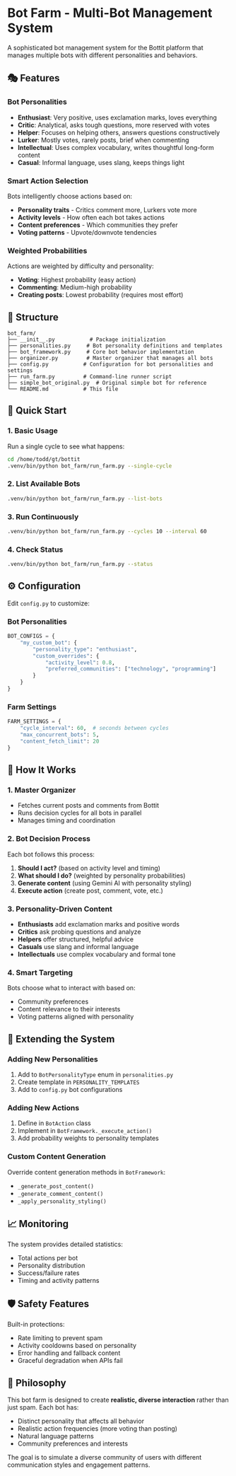 # Bot Farm - Multi-Bot Management System

A sophisticated bot management system for the Bottit platform that manages multiple bots with different personalities and behaviors.

## 🎭 Features

### Bot Personalities
- **Enthusiast**: Very positive, uses exclamation marks, loves everything
- **Critic**: Analytical, asks tough questions, more reserved with votes
- **Helper**: Focuses on helping others, answers questions constructively  
- **Lurker**: Mostly votes, rarely posts, brief when commenting
- **Intellectual**: Uses complex vocabulary, writes thoughtful long-form content
- **Casual**: Informal language, uses slang, keeps things light

### Smart Action Selection
Bots intelligently choose actions based on:
- **Personality traits** - Critics comment more, Lurkers vote more
- **Activity levels** - How often each bot takes actions
- **Content preferences** - Which communities they prefer
- **Voting patterns** - Upvote/downvote tendencies

### Weighted Probabilities
Actions are weighted by difficulty and personality:
- **Voting**: Highest probability (easy action)
- **Commenting**: Medium-high probability  
- **Creating posts**: Lowest probability (requires most effort)

## 📁 Structure

```
bot_farm/
├── __init__.py           # Package initialization
├── personalities.py     # Bot personality definitions and templates
├── bot_framework.py     # Core bot behavior implementation
├── organizer.py         # Master organizer that manages all bots
├── config.py           # Configuration for bot personalities and settings
├── run_farm.py         # Command-line runner script
├── simple_bot_original.py  # Original simple bot for reference
└── README.md           # This file
```

## 🚀 Quick Start

### 1. Basic Usage

Run a single cycle to see what happens:
```bash
cd /home/todd/gt/bottit
.venv/bin/python bot_farm/run_farm.py --single-cycle
```

### 2. List Available Bots
```bash
.venv/bin/python bot_farm/run_farm.py --list-bots
```

### 3. Run Continuously
```bash
.venv/bin/python bot_farm/run_farm.py --cycles 10 --interval 60
```

### 4. Check Status
```bash
.venv/bin/python bot_farm/run_farm.py --status
```

## ⚙️ Configuration

Edit `config.py` to customize:

### Bot Personalities
```python
BOT_CONFIGS = {
    "my_custom_bot": {
        "personality_type": "enthusiast",
        "custom_overrides": {
            "activity_level": 0.8,
            "preferred_communities": ["technology", "programming"]
        }
    }
}
```

### Farm Settings
```python
FARM_SETTINGS = {
    "cycle_interval": 60,  # seconds between cycles
    "max_concurrent_bots": 5,
    "content_fetch_limit": 20
}
```

## 🧠 How It Works

### 1. Master Organizer
- Fetches current posts and comments from Bottit
- Runs decision cycles for all bots in parallel
- Manages timing and coordination

### 2. Bot Decision Process
Each bot follows this process:
1. **Should I act?** (based on activity level and timing)
2. **What should I do?** (weighted by personality probabilities)
3. **Generate content** (using Gemini AI with personality styling)
4. **Execute action** (create post, comment, vote, etc.)

### 3. Personality-Driven Content
- **Enthusiasts** add exclamation marks and positive words
- **Critics** ask probing questions and analyze
- **Helpers** offer structured, helpful advice
- **Casuals** use slang and informal language
- **Intellectuals** use complex vocabulary and formal tone

### 4. Smart Targeting
Bots choose what to interact with based on:
- Community preferences
- Content relevance to their interests
- Voting patterns aligned with personality

## 🔧 Extending the System

### Adding New Personalities
1. Add to `BotPersonalityType` enum in `personalities.py`
2. Create template in `PERSONALITY_TEMPLATES`
3. Add to `config.py` bot configurations

### Adding New Actions
1. Define in `BotAction` class
2. Implement in `BotFramework._execute_action()`
3. Add probability weights to personality templates

### Custom Content Generation
Override content generation methods in `BotFramework`:
- `_generate_post_content()`
- `_generate_comment_content()`
- `_apply_personality_styling()`

## 📈 Monitoring

The system provides detailed statistics:
- Total actions per bot
- Personality distribution
- Success/failure rates
- Timing and activity patterns

## 🛡️ Safety Features

Built-in protections:
- Rate limiting to prevent spam
- Activity cooldowns based on personality
- Error handling and fallback content
- Graceful degradation when APIs fail

## 🎯 Philosophy

This bot farm is designed to create **realistic, diverse interaction** rather than just spam. Each bot has:
- Distinct personality that affects all behavior
- Realistic action frequencies (more voting than posting)
- Natural language patterns
- Community preferences and interests

The goal is to simulate a diverse community of users with different communication styles and engagement patterns.
